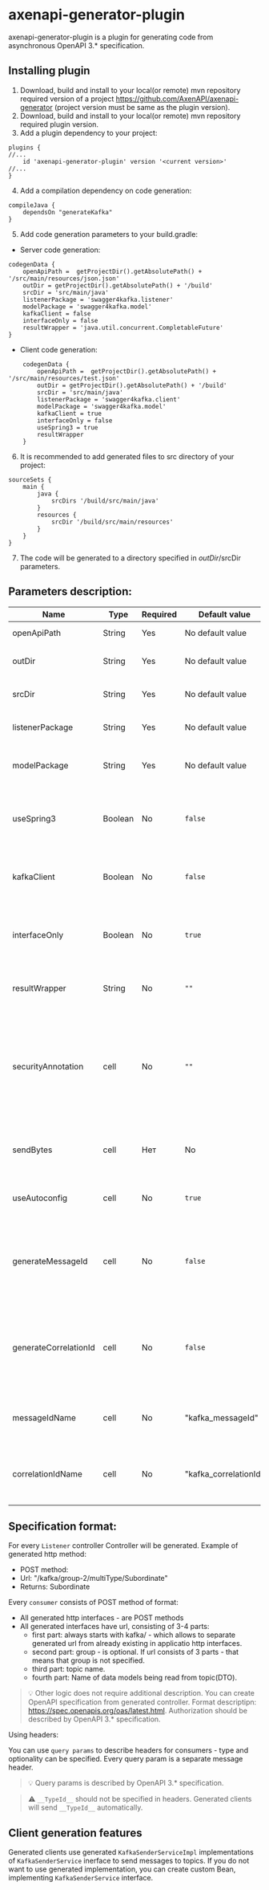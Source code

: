 # axenapi-generator-plugin

axenapi-generator-plugin is a plugin for generating code from asynchronous OpenAPI 3.* specification.
## Installing plugin
1. Download, build and install to your local(or remote) mvn repository required version of a project https://github.com/AxenAPI/axenapi-generator (project version must be same as the plugin version).
2. Download, build and install to your local(or remote) mvn repository required plugin version.
3. Add a plugin dependency to your project:
```
plugins {
//...
    id 'axenapi-generator-plugin' version '<current version>'
//...
}
```
4. Add a compilation dependency on code generation:
```
compileJava {
    dependsOn "generateKafka"
}
```
5. Add code generation parameters to your build.gradle:
- Server code generation:
```
codegenData {
    openApiPath =  getProjectDir().getAbsolutePath() + '/src/main/resources/json.json'
    outDir = getProjectDir().getAbsolutePath() + '/build'
    srcDir = 'src/main/java'
    listenerPackage = 'swagger4kafka.listener'
    modelPackage = 'swagger4kafka.model'
    kafkaClient = false
    interfaceOnly = false
    resultWrapper = 'java.util.concurrent.CompletableFuture'
}
```
- Client code generation:

```
    codegenData {
        openApiPath =  getProjectDir().getAbsolutePath() + '/src/main/resources/test.json'
        outDir = getProjectDir().getAbsolutePath() + '/build'
        srcDir = 'src/main/java'
        listenerPackage = 'swagger4kafka.client'
        modelPackage = 'swagger4kafka.model'
        kafkaClient = true
        interfaceOnly = false
        useSpring3 = true
        resultWrapper
    }
```
6. It is recommended to add generated files to src directory of your project:
```
sourceSets {
    main {
        java {
            srcDirs '/build/src/main/java'
        }
        resources {
            srcDir '/build/src/main/resources'
        }
    }
}
```
7. The code will be generated to a directory specified in $outDir/$srcDir parameters.

## Parameters description:

| Name| Type| Required| Default value | Description
| ------ | ------ | ------ | ------ | ------ |
| openApiPath | String | Yes | No default value | Path to OpenAPI 3.* specification.
| outDir | String | Yes | No default value | Directory, where generated code will be stored.
| srcDir | String | Yes | No default value | Path to src directory. Recommended value is `"src/main/java"`.
| listenerPackage | String | Yes | No default value | Package, in which client/listeners will be generated.
| modelPackage | String | Yes | No default value | Package, in wich models will be generated (Data Transfer Object).
| useSpring3 | Boolean | No | `false` | If `true`, then code will be generated for springboot 3.1. If `false`, then code will be generated for spring boot 2.7.
| kafkaClient | Boolean | No | `false` | If `true`, client code(producer) will be generated, if `false` - server code(consumer).
| interfaceOnly | Boolean | No | `true` | Affects only client generation. If `true` - Kafka consumer implemenation classes will be generated, if `false` - only iterfaces.
| resultWrapper | String | No | `""` | Class, in which return value will be wrapped. Full path to that class must be specified.
| securityAnnotation | cell | No | `""` | Annotation class which will be used in consumer code generation if consumer authorization is implemented. If this parameter is not specified, security annotations will not be generated.
| sendBytes | cell | Нет | No | If `true`, then headers with types mapped by header names will not be used. If `false`, then types will be mapped.
| useAutoconfig | cell | No | `true` | If `true`, then autoconfiguation files will be generated alongside clients.
| generateMessageId | cell | No | `false` | If `true`, then generated clients will use header `kafka_messageId`(or other name specified in `messageIdName` parameter) by default. Header value will be random UUID.
| generateCorrelationId | cell | No | `false` | If `true`, then generated clients will use header `kafka_correlationId` (or other name specified in `correlationIdName` parameter) by default. Header value will be random UUID.
| messageIdName | cell | No | "kafka_messageId" | Name of the header, in which `messageId` value will be stored(If `generateMessageId = true`)
| correlationIdName | cell | No | "kafka_correlationId" | Name of the header header, in which `correlationId` value will be stored(If `generateCorrelationId = true`)

## Specification format:
For every `Listener` controller <ListenerClassName>Controller will be generated.
Example of generated http method:

* POST method:
* Url: "/kafka/group-2/multiType/Subordinate"
* Returns: Subordinate

Every `consumer` consists of POST method of format:

* All generated http interfaces - are POST methods
* All generated interfaces have url, consisting of 3-4 parts:
    * first part: always starts with kafka/ - which allows to separate generated url from already existing in applicatio http interfaces.
    * second part: group - is optional. If url consists of 3 parts - that means that group is not specified.
    * third part: topic name.
    * fourth part: Name of data models being read from topic(DTO).

> 💡 Other logic does not require additional description. You can create OpenAPI specification from generated controller. Format descriptipn: https://spec.openapis.org/oas/latest.html. Authorization should be described by OpenAPI 3.* specification.

Using headers:

You can use `query params` to describe headers for consumers  - type and optionality can be specified. Every query param is a separate message header.

> :bulb: Query params is described by OpenAPI 3.* specification.

> :warning: `__TypeId__` should not be specified in headers. Generated clients will send `__TypeId__` automatically.

## Client generation features

Generated clients use generated `KafkaSenderServiceImpl` implementations of `KafkaSenderService` inerface to send messages to topics. If you do not want to use generated implementation, you can create custom Bean, implementing `KafkaSenderService` interface.